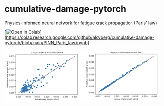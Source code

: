 # cumulative-damage-pytorch
Physics-informed neural network for fatigue crack propagation (Paris' law)

[![Open In Colab](https://colab.research.google.com/assets/colab-badge.svg)](https://colab.research.google.com/github/alovberg/cumulative-damage-pytorch/blob/main/PINN_Paris_law.ipynb]

![image](pinn-paris.png)

